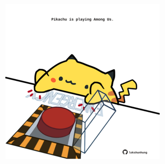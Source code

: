 <!-- built at 05/09/2022, 23:00:53 UTC -->
<p align="center">
  <img width="500" height="500" src="./ReadmeImage.svg">
</p>
